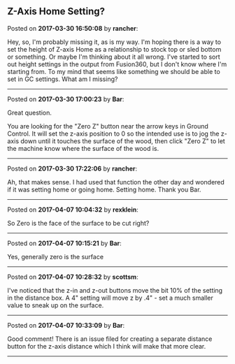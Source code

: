 ## Z-Axis Home Setting?
Posted on **2017-03-30 16:50:08** by **rancher**:

Hey, so, I'm probably missing it, as is my way.  I'm hoping there is a way to set the height of Z-axis Home as a relationship to stock top or sled bottom or something.  Or maybe I'm thinking about it all wrong.  I've started to sort out height settings in the output from Fusion360, but I don't know where I'm starting from.  To my mind that seems like something we should be able to set in GC settings.  What am I missing?

---

Posted on **2017-03-30 17:00:23** by **Bar**:

Great question.

You are looking for the "Zero Z" button near the arrow keys in Ground Control. It will set the z-axis position to 0 so the intended use is to jog the z-axis down until it touches the surface of the wood, then click "Zero Z" to let the machine know where the surface of the wood is.

---

Posted on **2017-03-30 17:22:06** by **rancher**:

Ah, that makes sense.  I had used that function the other day and wondered if it was setting home or going home.  Setting home.  Thank you Bar.

---

Posted on **2017-04-07 10:04:32** by **rexklein**:

So Zero is the face of the surface to be cut right?

---

Posted on **2017-04-07 10:15:21** by **Bar**:

Yes, generally zero is the surface

---

Posted on **2017-04-07 10:28:32** by **scottsm**:

I've noticed that the z-in and z-out buttons move the bit 10% of the setting in the distance box. A 4" setting will move z by .4" - set a much smaller value to sneak up on the surface.

---

Posted on **2017-04-07 10:33:09** by **Bar**:

Good comment! There is an issue filed for creating a separate distance button for the z-axis distance which I think will make that more clear.

---

